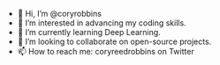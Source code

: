 - 👋 Hi, I’m @coryrobbins
- 👀 I’m interested in advancing my coding skills. 
- 🌱 I’m currently learning Deep Learning.
- 💞️ I’m looking to collaborate on open-source projects.
- 📫 How to reach me: coryreedrobbins on Twitter

<!---
coryrobbins/coryrobbins is a ✨ special ✨ repository because its `README.md` (this file) appears on your GitHub profile.
You can click the Preview link to take a look at your changes.
--->
